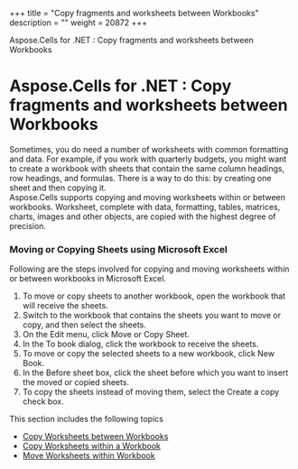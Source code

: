+++
title = "Copy fragments and worksheets between Workbooks" 
description = "" 
weight = 20872 
+++

Aspose.Cells for .NET : Copy fragments and worksheets between Workbooks  

# Aspose.Cells for .NET : Copy fragments and worksheets between Workbooks


Sometimes, you do need a number of worksheets with common formatting and data. For example, if you work with quarterly budgets, you might want to create a workbook with sheets that contain the same column headings, row headings, and formulas. There is a way to do this: by creating one sheet and then copying it.  
Aspose.Cells supports copying and moving worksheets within or between workbooks. Worksheet, complete with data, formatting, tables, matrices, charts, images and other objects, are copied with the highest degree of precision.

### Moving or Copying Sheets using Microsoft Excel

Following are the steps involved for copying and moving worksheets within or between workbooks in Microsoft Excel.

1.  To move or copy sheets to another workbook, open the workbook that will receive the sheets.
2.  Switch to the workbook that contains the sheets you want to move or copy, and then select the sheets.
3.  On the Edit menu, click Move or Copy Sheet.
4.  In the To book dialog, click the workbook to receive the sheets.
5.  To move or copy the selected sheets to a new workbook, click New Book.
6.  In the Before sheet box, click the sheet before which you want to insert the moved or copied sheets.
7.  To copy the sheets instead of moving them, select the Create a copy check box.

This section includes the following topics

*   [Copy Worksheets between Workbooks](http://localhost:1313/cellsnet/plugins/asposecellsforopenxml/missingfeaturesinopenxml/high-levelprogrammingwithaworkbookobjectmodel/copyfragmentsandworksheetsbetweenworkbooks/copy+worksheets+between+workbooks)
*   [Copy Worksheets within a Workbook](http://localhost:1313/cellsnet/plugins/asposecellsforopenxml/missingfeaturesinopenxml/high-levelprogrammingwithaworkbookobjectmodel/copyfragmentsandworksheetsbetweenworkbooks/copy+worksheets+within+a+workbook)
*   [Move Worksheets within Workbook](http://localhost:1313/cellsnet/plugins/asposecellsforopenxml/missingfeaturesinopenxml/high-levelprogrammingwithaworkbookobjectmodel/copyfragmentsandworksheetsbetweenworkbooks/move+worksheets+within+workbook)

